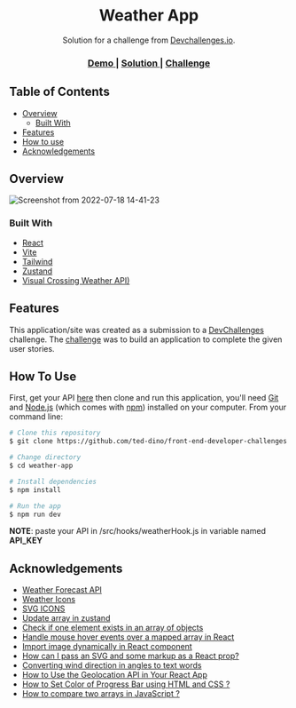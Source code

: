 <h1 align="center">Weather App</h1>

<div align="center">
   Solution for a challenge from  <a href="http://devchallenges.io" target="_blank">Devchallenges.io</a>.
</div>

<div align="center">
  <h3>
    <a href="https://weath3r-app.netlify.app/">
      Demo
    </a>
    <span> | </span>
    <a href="https://devchallenges.io/solutions/U4KTSTMe1zwIcL6P5U4w">
      Solution
    </a>
    <span> | </span>
    <a href="https://devchallenges.io/challenges/8Y3J4ucAMQpSnYTwwWW8">
      Challenge
    </a>
  </h3>
</div>

## Table of Contents

- [Overview](#overview)
  - [Built With](#built-with)
- [Features](#features)
- [How to use](#how-to-use)
- [Acknowledgements](#acknowledgements)

<!-- OVERVIEW -->

## Overview

![Screenshot from 2022-07-18 14-41-23](https://user-images.githubusercontent.com/84649871/179457409-6839779e-2631-4ce8-8aa5-11a1dfed6df3.png)

### Built With

<!-- This section should list any major frameworks that you built your project using. Here are a few examples.-->

- [React](https://reactjs.org/)
- [Vite](https://vitejs.dev/)
- [Tailwind](https://tailwindcss.com/)
- [Zustand](https://github.com/pmndrs/zustand)
- [Visual Crossing Weather API)](https://www.visualcrossing.com/)

## Features

This application/site was created as a submission to a [DevChallenges](https://devchallenges.io/challenges) challenge. The [challenge](https://devchallenges.io/challenges/8Y3J4ucAMQpSnYTwwWW8) was to build an application to complete the given user stories.

## How To Use

<!-- For example: -->

First, get your API [here](https://www.visualcrossing.com/) then clone and run this application, you'll need [Git](https://git-scm.com) and [Node.js](https://nodejs.org/en/download/) (which comes with [npm](http://npmjs.com)) installed on your computer. From your command line:

```bash
# Clone this repository
$ git clone https://github.com/ted-dino/front-end-developer-challenges

# Change directory
$ cd weather-app

# Install dependencies
$ npm install

# Run the app
$ npm run dev
```

<strong>NOTE</strong>: paste your API in /src/hooks/weatherHook.js in variable named <strong>API_KEY</strong>

## Acknowledgements

- [Weather Forecast API](https://www.visualcrossing.com/)
- [Weather Icons](https://github.com/visualcrossing/WeatherIcons)
- [SVG ICONS](https://heroicons.com/)
- [Update array in zustand](https://javascript.plainenglish.io/using-zustand-and-typescript-to-make-a-to-do-list-in-react-fe4a41e76748)
- [Check if one element exists in an array of objects](https://stackoverflow.com/questions/43519171/check-if-one-element-exists-in-an-array-of-objects?answertab=scoredesc#tab-top)
- [Handle mouse hover events over a mapped array in React](https://stackoverflow.com/questions/67501705/handle-mouse-hover-events-over-a-mapped-array-in-react)
- [Import image dynamically in React component](https://stackoverflow.com/questions/53775936/import-image-dynamically-in-react-component#:~:text=8-,for,-anyone%20looking%20for)
- [How can I pass an SVG and some markup as a React prop?](https://stackoverflow.com/questions/57929557/how-can-i-pass-an-svg-and-some-markup-as-a-react-prop#:~:text=here's%20a%20working%20example%20of%20that%20setup%3A%20)
- [Converting wind direction in angles to text words](https://stackoverflow.com/questions/7490660/converting-wind-direction-in-angles-to-text-words/7490772#:~:text=38-,here,-'s%20a%20javascript)
- [How to Use the Geolocation API in Your React App](https://javascript.plainenglish.io/how-to-use-the-geolocation-api-in-your-react-app-54e87c9c6c94#:~:text=by%20the%20way!)
- [How to Set Color of Progress Bar using HTML and CSS ?](https://www.geeksforgeeks.org/how-to-set-color-of-progress-bar-using-html-and-css/)
- [How to compare two arrays in JavaScript ?](https://www.geeksforgeeks.org/how-to-compare-two-arrays-in-javascript/)
